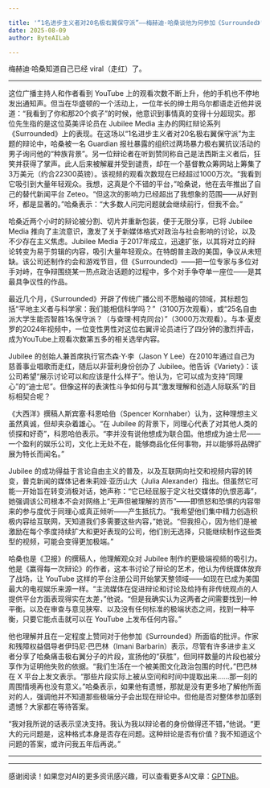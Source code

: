 ```yaml
---

title: '“1名进步主义者对20名极右翼保守派”——梅赫迪·哈桑谈他为何参加《Surrounded》'
date: 2025-08-09
author: ByteAILab

---
```


梅赫迪·哈桑知道自己已经 viral（走红）了。

---
这位广播主持人和作者看到 YouTube 上的观看次数不断上升，他的手机也不停地发出通知声。但当在华盛顿的一个活动上，一位年长的绅士用乌尔都语走近他并说道：“我看到了你和那20个疯子”的时候，他意识到事情真的变得十分超现实。那位先生指的是这位英美评论员在 Jubilee Media 主办的网红辩论系列《Surrounded》上的表现。在这场以“1名进步主义者对20名极右翼保守派”为主题的辩论中，哈桑被一名 Guardian 报社暴露的组织过两场暴力极右翼抗议活动的男子询问他的“种族背景”。另一位辩论者在听到赞同称自己是法西斯主义者后，狂笑并获得了掌声。此人后来被解雇并受到谴责，却在一个基督教众筹网站上筹集了3万美元（约合22300英镑）。该视频的观看次数现在已经超过1000万次。“我看到它吸引到大量年轻观众。我想，这真是个不错的平台，”哈桑说，他在去年推出了自己的替代新闻平台 Zeteo。“但这次的影响力已经超出了我想象的范围——从好到坏，都是显著的。”哈桑表示：“大多数人问完问题就会继续前行，但我不会。”

哈桑近两个小时的辩论被分割、切片并重新包装，便于无限分享，已将 Jubilee Media 推向了主流意识，激发了关于新媒体格式对政治与社会影响的讨论，以及不少存在主义焦虑。Jubilee Media 于2017年成立，迅速扩张，以其将对立的辩论转变为易于剪辑的内容，吸引大量年轻观众。在特朗普主政的美国，争议从未短缺。该公司还制作约会和游戏节目，但《Surrounded》——把一位专家与多位对手对峙，在争辩围绕某一热点政治话题的过程中，多个对手争夺单一座位——是其最具争议性的作品。

最近几个月，《Surrounded》开辟了传统广播公司不愿触碰的领域，其标题包括“平地主义者与科学家：我们能相信科学吗？”（3100万次观看），或“25名自由派大学生能否智胜1名保守派？（与查理·柯克同台）”（3000万次观看）。与本·夏皮罗的2024年视频中，一位变性男性对这位右翼评论员进行了四分钟的激烈抨击，成为YouTube上观看次数第五多的相关选举内容。

Jubilee 的创始人兼首席执行官杰森·Y·李（Jason Y Lee）在2010年通过自己为慈善事业唱歌而走红，随后以非营利身份创办了 Jubilee。他告诉《Variety》：该公司希望“展示讨论可以和应该是什么样子”。他认为，它可以成为支持“同理心”的“迪士尼”。但像这样的表演性斗争如何与其“激发理解和创造人际联系”的目标相契合呢？

《大西洋》撰稿人斯宾塞·科恩哈伯（Spencer Kornhaber）认为，这种理想主义虽然真诚，但却夹杂着雄心。“在 Jubilee 的背景下，同理心代表了对其他人类的侦探和好奇”，科恩哈伯表示。“李并没有说他想成为联合国。他想成为迪士尼——一个盈利的娱乐公司，文化上无处不在，能够商品化任何事物，并以能够将品牌扩展为特长而闻名。”

Jubilee 的成功得益于言论自由主义的普及，以及互联网向社交和视频内容的转变，普克新闻的媒体记者朱莉娅·亚历山大（Julia Alexander）指出。但虽然它可能一开始旨在转变消极对话，她声称：“它已经屈服于定义社交媒体的仇恨恶毒”，她强调该公司根本不会对网络上“无声但被理解的货币”——即愤怒和恐惧的内容带来的参与度优于同理心或真正倾听——产生抵抗力。“我希望他们集中精力创造积极内容给互联网，天知道我们多需要这些内容，”她说。“但我担心，因为他们是被激励在每个季度持续扩大和更好表现的公司，他们别无选择，只能继续制作这些类型的视频，可能会变得更加极端。”

哈桑也是《卫报》的撰稿人，他理解观众对 Jubilee 制作的更极端视频的吸引力。他是《赢得每一次辩论》的作者，这本书讨论了辩论的艺术，他认为传统媒体放弃了战场，让 YouTube 这样的平台注册公司开始掌天整领域——如现在已成为美国最大的电视娱乐来源一样。“主流媒体在促进辩论和讨论及给持有非传统观点的人提供平台方面表现得实在太差，”他说。“但是我确实认为这两者之间需要找到一种平衡。以及在审查与意见狭窄、以及没有任何标准的极端状态之间，找到一种平衡，只要它能点击就可以在 YouTube 上发布任何内容。”

他也理解并且在一定程度上赞同对于他参加《Surrounded》所面临的批评。作家和残障权益倡导者伊玛尼·巴巴林（Imani Barbarin）表示，尽管有许多进步主义者分享了哈桑痛击极右翼分子的片段，宣扬他的“获胜”，但同样数量的片段也被分享作为证明他失败的依据。“我们生活在一个被美图文化政治包围的时代，”巴巴林在 X 平台上发文表示。“那些片段实际上被从空间和时间中提取出来……那一刻的周围情境再也没有意义。”哈桑表示，如果他有遗憾，那就是没有更多地了解他所面对的人，强调他并不知道那些极端分子会出现在辩论中。但他是否对整体参加感到遗憾？大家都在等待答案。

“我对我所说的话表示坚决支持。我认为我以辩论者的身份做得还不错，”他说。“更大的元问题是，这种格式本身是否存在问题。这种辩论是否有价值？我不知道这个问题的答案，或许问我五年后再说。”

---
---
感谢阅读！如果您对AI的更多资讯感兴趣，可以查看更多AI文章：[GPTNB](https://gptnb.com)。